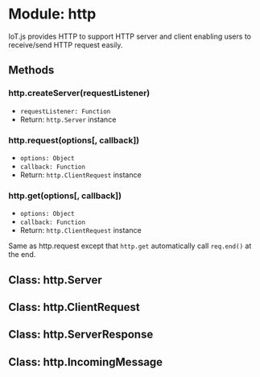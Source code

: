 # Module: http

IoT.js provides HTTP to support HTTP server and client enabling users to receive/send HTTP request easily.

## Methods
### http.createServer(requestListener)
* `requestListener: Function`
* Return: `http.Server` instance


### http.request(options[, callback])
* `options: Object`
* `callback: Function`
* Return: `http.ClientRequest` instance

### http.get(options[, callback])
* `options: Object`
* `callback: Function`
* Return: `http.ClientRequest` instance

Same as http.request except that `http.get` automatically call `req.end()` at the end.


## Class: http.Server

## Class: http.ClientRequest

## Class: http.ServerResponse

## Class: http.IncomingMessage
